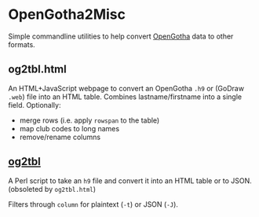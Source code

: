 # OpenGotha2Misc

Simple commandline utilities to help convert
[OpenGotha](http://vannier.info/jeux/gotournaments/opengotha.htm)
data to other formats.

## og2tbl.html

An HTML+JavaScript webpage to convert an OpenGotha `.h9` or (GoDraw `.web`)
file into an HTML table. Combines lastname/firstname into a single field.
Optionally:

  * merge rows (i.e. apply `rowspan` to the table)
  * map club codes to long names
  * remove/rename columns

## [og2tbl](doc/og2tbl.md)

A Perl script to take an `h9` file and convert it into an HTML table
or to JSON. (obsoleted by `og2tbl.html`)

Filters through `column` for plaintext (`-t`) or JSON (`-J`).

